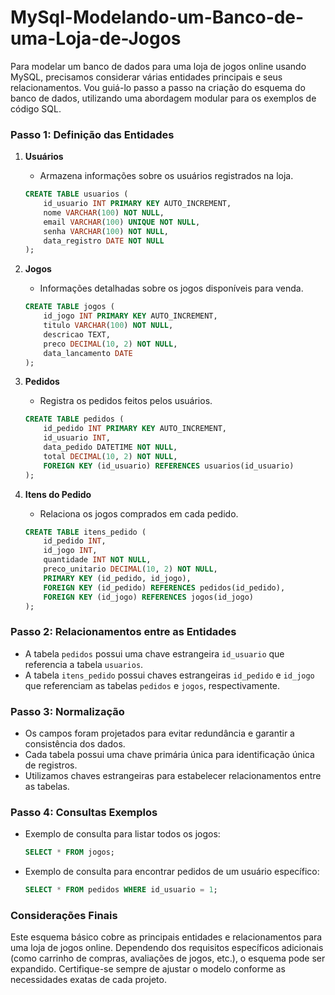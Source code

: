 # MySql-Modelando-um-Banco-de-uma-Loja-de-Jogos

Para modelar um banco de dados para uma loja de jogos online usando MySQL, precisamos considerar várias entidades principais e seus relacionamentos. Vou guiá-lo passo a passo na criação do esquema do banco de dados, utilizando uma abordagem modular para os exemplos de código SQL.

### Passo 1: Definição das Entidades

1. **Usuários**
   - Armazena informações sobre os usuários registrados na loja.

   ```sql
   CREATE TABLE usuarios (
       id_usuario INT PRIMARY KEY AUTO_INCREMENT,
       nome VARCHAR(100) NOT NULL,
       email VARCHAR(100) UNIQUE NOT NULL,
       senha VARCHAR(100) NOT NULL,
       data_registro DATE NOT NULL
   );
   ```

2. **Jogos**
   - Informações detalhadas sobre os jogos disponíveis para venda.

   ```sql
   CREATE TABLE jogos (
       id_jogo INT PRIMARY KEY AUTO_INCREMENT,
       titulo VARCHAR(100) NOT NULL,
       descricao TEXT,
       preco DECIMAL(10, 2) NOT NULL,
       data_lancamento DATE
   );
   ```

3. **Pedidos**
   - Registra os pedidos feitos pelos usuários.

   ```sql
   CREATE TABLE pedidos (
       id_pedido INT PRIMARY KEY AUTO_INCREMENT,
       id_usuario INT,
       data_pedido DATETIME NOT NULL,
       total DECIMAL(10, 2) NOT NULL,
       FOREIGN KEY (id_usuario) REFERENCES usuarios(id_usuario)
   );
   ```

4. **Itens do Pedido**
   - Relaciona os jogos comprados em cada pedido.

   ```sql
   CREATE TABLE itens_pedido (
       id_pedido INT,
       id_jogo INT,
       quantidade INT NOT NULL,
       preco_unitario DECIMAL(10, 2) NOT NULL,
       PRIMARY KEY (id_pedido, id_jogo),
       FOREIGN KEY (id_pedido) REFERENCES pedidos(id_pedido),
       FOREIGN KEY (id_jogo) REFERENCES jogos(id_jogo)
   );
   ```

### Passo 2: Relacionamentos entre as Entidades

- A tabela `pedidos` possui uma chave estrangeira `id_usuario` que referencia a tabela `usuarios`.
- A tabela `itens_pedido` possui chaves estrangeiras `id_pedido` e `id_jogo` que referenciam as tabelas `pedidos` e `jogos`, respectivamente.

### Passo 3: Normalização

- Os campos foram projetados para evitar redundância e garantir a consistência dos dados.
- Cada tabela possui uma chave primária única para identificação única de registros.
- Utilizamos chaves estrangeiras para estabelecer relacionamentos entre as tabelas.

### Passo 4: Consultas Exemplos

- Exemplo de consulta para listar todos os jogos:

  ```sql
  SELECT * FROM jogos;
  ```

- Exemplo de consulta para encontrar pedidos de um usuário específico:

  ```sql
  SELECT * FROM pedidos WHERE id_usuario = 1;
  ```

### Considerações Finais

Este esquema básico cobre as principais entidades e relacionamentos para uma loja de jogos online. Dependendo dos requisitos específicos adicionais (como carrinho de compras, avaliações de jogos, etc.), o esquema pode ser expandido. Certifique-se sempre de ajustar o modelo conforme as necessidades exatas de cada projeto.
